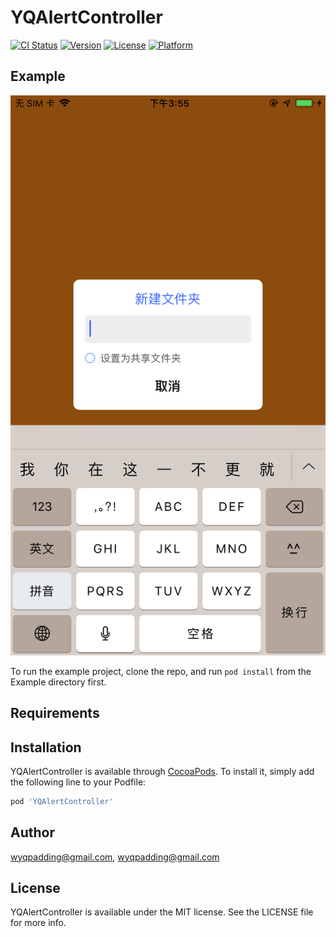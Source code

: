 # YQAlertController

[![CI Status](https://img.shields.io/travis/wyqpadding@gmail.com/YQAlertController.svg?style=flat)](https://travis-ci.org/wyqpadding@gmail.com/YQAlertController)
[![Version](https://img.shields.io/cocoapods/v/YQAlertController.svg?style=flat)](https://cocoapods.org/pods/YQAlertController)
[![License](https://img.shields.io/cocoapods/l/YQAlertController.svg?style=flat)](https://cocoapods.org/pods/YQAlertController)
[![Platform](https://img.shields.io/cocoapods/p/YQAlertController.svg?style=flat)](https://cocoapods.org/pods/YQAlertController)

## Example

![example](https://github.com/yuyedaidao/YQAlertController/blob/master/Example/IMG_A53288E4E833-1.jpeg)

To run the example project, clone the repo, and run `pod install` from the Example directory first.

## Requirements

## Installation

YQAlertController is available through [CocoaPods](https://cocoapods.org). To install
it, simply add the following line to your Podfile:

```ruby
pod 'YQAlertController'
```

## Author

wyqpadding@gmail.com, wyqpadding@gmail.com

## License

YQAlertController is available under the MIT license. See the LICENSE file for more info.
